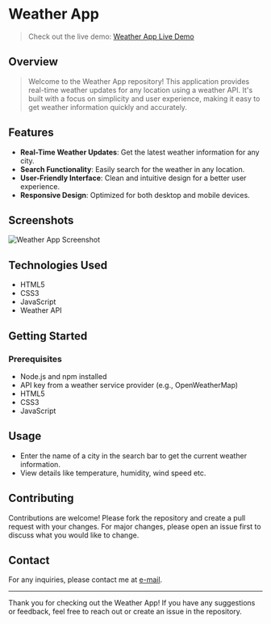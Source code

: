 # Weather App

>Check out the live demo: [Weather App Live Demo](https://codeshinobi-sarthak.github.io/Weather-App/)

## Overview

> Welcome to the Weather App repository! This application provides real-time weather updates for any location using a weather API. It's built with a focus on simplicity and user experience, making it easy to get weather information quickly and accurately.

## Features

- **Real-Time Weather Updates**: Get the latest weather information for any city.
- **Search Functionality**: Easily search for the weather in any location.
- **User-Friendly Interface**: Clean and intuitive design for a better user experience.
- **Responsive Design**: Optimized for both desktop and mobile devices.

## Screenshots

![Weather App Screenshot](path-to-screenshot.png)

## Technologies Used

- HTML5
- CSS3
- JavaScript
- Weather API

## Getting Started

### Prerequisites

- Node.js and npm installed
- API key from a weather service provider (e.g., OpenWeatherMap)
-  HTML5
- CSS3
- JavaScript

## Usage

- Enter the name of a city in the search bar to get the current weather information.
- View details like temperature, humidity, wind speed etc.

## Contributing

Contributions are welcome! Please fork the repository and create a pull request with your changes. For major changes, please open an issue first to discuss what you would like to change.

## Contact

For any inquiries, please contact me at [e-mail](codeshinobi.sarthak@gmail.com).

---

Thank you for checking out the Weather App! If you have any suggestions or feedback, feel free to reach out or create an issue in the repository.
